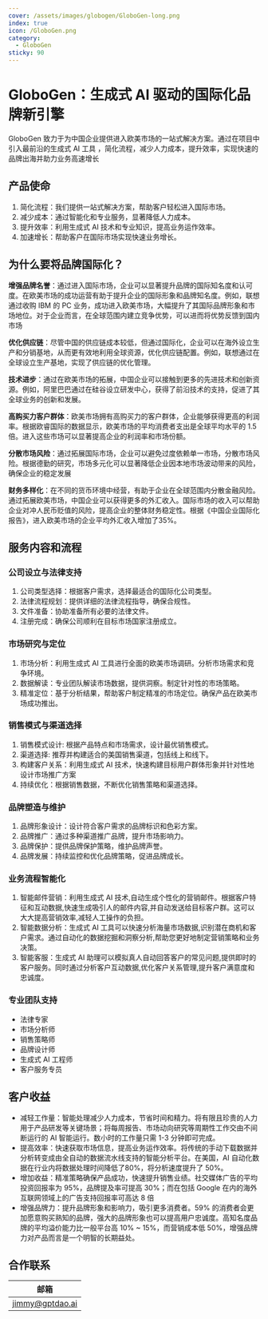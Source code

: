 ```yaml
---
cover: /assets/images/globogen/GloboGen-long.png
index: true
icon: /GloboGen.png
category:
  - GloboGen
sticky: 90
---
```


# GloboGen：生成式 AI 驱动的国际化品牌新引擎

GloboGen 致力于为中国企业提供进入欧美市场的一站式解决方案。通过在项目中引入最前沿的生成式 AI 工具 ，简化流程，减少人力成本，提升效率，实现快速的品牌出海并助力业务高速增长


## 产品使命

1. 简化流程：我们提供一站式解决方案，帮助客户轻松进入国际市场。
2. 减少成本：通过智能化和专业服务，显著降低人力成本。
3. 提升效率：利用生成式 AI 技术和专业知识，提高业务运作效率。
4. 加速增长：帮助客户在国际市场实现快速业务增长。

## 为什么要将品牌国际化？

**增强品牌名誉**：通过进入国际市场，企业可以显著提升品牌的国际知名度和认可度。在欧美市场的成功运营有助于提升企业的国际形象和品牌知名度。例如，联想通过收购 IBM 的 PC 业务，成功进入欧美市场，大幅提升了其国际品牌形象和市场地位。对于企业而言，在全球范围内建立竞争优势，可以进而将优势反馈到国内市场

**优化供应链**：尽管中国的供应链成本较低，但通过国际化，企业可以在海外设立生产和分销基地，从而更有效地利用全球资源，优化供应链配置。例如，联想通过在全球设立生产基地，实现了供应链的优化管理。

**技术进步**：通过在欧美市场的拓展，中国企业可以接触到更多的先进技术和创新资源。例如，阿里巴巴通过在硅谷设立研发中心，获得了前沿技术的支持，促进了其全球业务的创新和发展。

**高购买力客户群体**：欧美市场拥有高购买力的客户群体，企业能够获得更高的利润率。根据欧睿国际的数据显示，欧美市场的平均消费者支出是全球平均水平的 1.5 倍。进入这些市场可以显著提高企业的利润率和市场份额。

**分散市场风险**：通过拓展国际市场，企业可以避免过度依赖单一市场，分散市场风险。根据德勤的研究，市场多元化可以显著降低企业因本地市场波动带来的风险，确保企业的稳定发展

**财务多样化**：在不同的货币环境中经营，有助于企业在全球范围内分散金融风险。通过拓展欧美市场，中国企业可以获得更多的外汇收入。国际市场的收入可以帮助企业对冲人民币贬值的风险，提高企业的整体财务稳定性。根据《中国企业国际化报告》，进入欧美市场的企业平均外汇收入增加了35%。

## 服务内容和流程
### 公司设立与法律支持

1. 公司类型选择：根据客户需求，选择最适合的国际化公司类型。
2. 法律流程规划：提供详细的法律流程指导，确保合规性。
3. 文件准备：协助准备所有必要的法律文件。
4. 注册完成：确保公司顺利在目标市场国家注册成立。

### 市场研究与定位

1. 市场分析：利用生成式 AI 工具进行全面的欧美市场调研。分析市场需求和竞争环境。
2. 数据解读：专业团队解读市场数据，提供洞察。制定针对性的市场策略。
3. 精准定位：基于分析结果，帮助客户制定精准的市场定位。确保产品在欧美市场成功推出。

### 销售模式与渠道选择

1. 销售模式设计: 根据产品特点和市场需求，设计最优销售模式。
2. 渠道选择: 推荐并构建适合的美国销售渠道，包括线上和线下。
3. 构建客户关系：利用生成式 AI 技术，快速构建目标用户群体形象并针对性地设计市场推广方案
4. 持续优化：根据销售数据，不断优化销售策略和渠道选择。

### 品牌塑造与维护

1. 品牌形象设计：设计符合客户需求的品牌标识和色彩方案。
2. 品牌推广：通过多种渠道推广品牌，提升市场影响力。
3. 品牌保护：提供品牌保护策略，维护品牌声誉。
4. 品牌发展：持续监控和优化品牌策略，促进品牌成长。

### 业务流程智能化

1. 智能邮件营销：利用生成式 AI 技术,自动生成个性化的营销邮件。根据客户特征和互动数据,快速生成吸引人的邮件内容,并自动发送给目标客户群。这可以大大提高营销效率,减轻人工操作的负担。
2. 智能数据分析：生成式 AI 工具可以快速分析海量市场数据,识别潜在商机和客户需求。通过自动化的数据挖掘和洞察分析,帮助您更好地制定营销策略和业务决策。
3. 智能客服：生成式 AI 助理可以模拟真人自动回答客户的常见问题,提供即时的客户服务。同时通过分析客户互动数据,优化客户关系管理,提升客户满意度和忠诚度。

### 专业团队支持

- 法律专家
- 市场分析师
- 销售策略师
- 品牌设计师
- 生成式 AI 工程师
- 客户服务专员

## 客户收益

- 减轻工作量：智能处理减少人力成本，节省时间和精力。将有限且珍贵的人力用于产品研发等关键场景；将每周报告、市场动向研究等周期性工作交由不间断运行的 AI 智能运行。数小时的工作量只需 1-3 分钟即可完成。
- 提高效率：快速获取市场信息，提高业务运作效率。将传统的手动下载数据并分析转变成由全自动的数据流水线支持的智能分析平台。在美国，AI 自动化数据在行业内将数据处理时间降低了80%，将分析速度提升了 50%。
- 增加收益：精准策略确保产品成功，快速提升销售业绩。社交媒体广告的平均投资回报率为 95%，品牌提及率可提高 30%；而在包括 Google 在内的海外互联网领域上的广告支持回报率可高达 8 倍
- 增强品牌力：提升品牌形象和影响力，吸引更多消费者。59% 的消费者会更加愿意购买熟知的品牌，强大的品牌形象也可以提高用户忠诚度。高知名度品牌的平均溢价能力比一般平台高 10% ~ 15%，而营销成本低 50%，增强品牌力对产品而言是一个明智的长期益处。

## 合作联系

| 邮箱                                        |
|-------------------------------------------|
| [jimmy@gptdao.ai](mailto:jimmy@gptdao.ai) |
